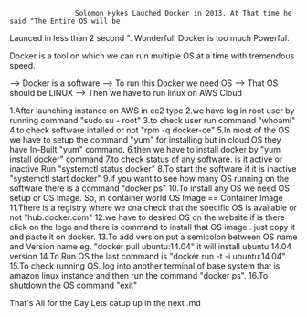                     Solomon Hykes Lauched Docker in 2013. At That time he said "The Entire OS will be 
Launced in less than 2 second ". Wonderful! Docker is too much Powerful.


Docker is a tool on which we can run multiple OS at a time with tremendous speed.

--> Docker is a software 
--> To run this Docker we need OS 
--> That OS should be LINUX
--> Then we have to run linux on AWS Cloud 

1.After launching instance on AWS in ec2 type
2.we have log in root user by running command "sudo su - root"
3.to check user run command "whoami"
4.to check software intalled or not "rpm -q docker-ce"
5.In most of the OS we have to setup the command "yum"  for installing but in cloud OS they have 
  In-Built "yum" command.
6.then we have to install docker by "yum install docker" command
7.to check status of any software. is it active or inactive Run "systemctl status docker"
8.To start the software if it is inactive "systemctl start docker"
9.if you want to see how many OS running on the software there is a command "docker ps"
10.To install any OS we need OS setup or OS Image. So, in container world 
                   OS Image == Container Image
11.There is a registry where we cna check that the soecific OS is available or not
             "hub.docker.com"
12.we have to desired OS on the website if is there click on the logo and there is command to install 
   that OS image . just copy it and paste it on docker.
13.To add version put a semicolon between OS name and Version name
          eg. "docker pull ubuntu:14.04"
	  it will install ubuntu 14.04 version 
14.To Run OS the last command is
        "docker run -t -i ubuntu:14.04"
15.To check running OS. log into another terminal of base system that is amazon linux instance 
    and then run the command "docker ps".
16.To shutdown the OS command "exit"




That's All for the Day Lets catup up in the next .md
